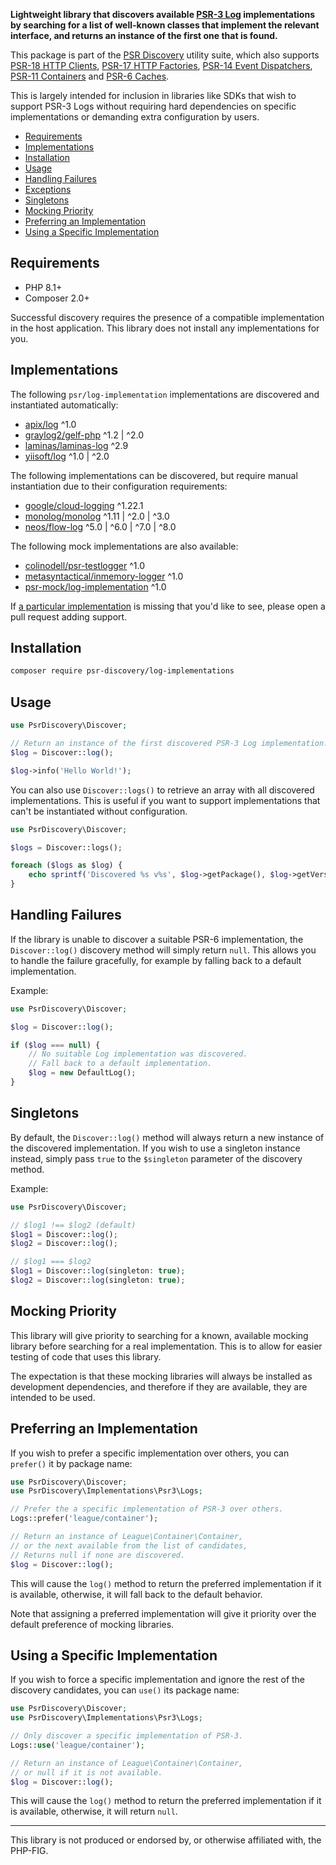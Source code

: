 **Lightweight library that discovers available [PSR-3 Log](https://www.php-fig.org/psr/psr-3/) implementations by searching for a list of well-known classes that implement the relevant interface, and returns an instance of the first one that is found.**

This package is part of the [PSR Discovery](https://github.com/psr-discovery) utility suite, which also supports [PSR-18 HTTP Clients](https://github.com/psr-discovery/http-client-implementations), [PSR-17 HTTP Factories](https://github.com/psr-discovery/http-factory-implementations), [PSR-14 Event Dispatchers](https://github.com/psr-discovery/event-dispatcher-implementations), [PSR-11 Containers](https://github.com/psr-discovery/container-implementations) and [PSR-6 Caches](https://github.com/psr-discovery/cache-implementations).

This is largely intended for inclusion in libraries like SDKs that wish to support PSR-3 Logs without requiring hard dependencies on specific implementations or demanding extra configuration by users.

-   [Requirements](#requirements)
-   [Implementations](#implementations)
-   [Installation](#installation)
-   [Usage](#usage)
-   [Handling Failures](#handling-failures)
-   [Exceptions](#exceptions)
-   [Singletons](#singletons)
-   [Mocking Priority](#mocking-priority)
-   [Preferring an Implementation](#preferring-an-implementation)
-   [Using a Specific Implementation](#using-a-specific-implementation)

## Requirements

-   PHP 8.1+
-   Composer 2.0+

Successful discovery requires the presence of a compatible implementation in the host application. This library does not install any implementations for you.

## Implementations

The following `psr/log-implementation` implementations are discovered and instantiated automatically:

-   [apix/log](https://github.com/laminas/laminas-log) ^1.0
-   [graylog2/gelf-php](https://github.com/bzikarsky/gelf-php) ^1.2 | ^2.0
-   [laminas/laminas-log](https://github.com/laminas/laminas-log) ^2.9
-   [yiisoft/log](https://github.com/yiisoft/log) ^1.0 | ^2.0

The following implementations can be discovered, but require manual instantiation due to their configuration requirements:

-   [google/cloud-logging](https://github.com/googleapis/google-cloud-php-logging) ^1.22.1
-   [monolog/monolog](https://github.com/Seldaek/monolog) ^1.11 | ^2.0 | ^3.0
-   [neos/flow-log](https://github.com/neos/flow-log) ^5.0 | ^6.0 | ^7.0 | ^8.0

The following mock implementations are also available:

-   [colinodell/psr-testlogger](https://github.com/colinodell/psr-testlogger) ^1.0
-   [metasyntactical/inmemory-logger](https://github.com/MetaSyntactical/inmemory-logger) ^1.0
-   [psr-mock/log-implementation](https://github.com/psr-mock/log-implementation) ^1.0

If [a particular implementation](https://packagist.org/providers/psr/log-implementation) is missing that you'd like to see, please open a pull request adding support.

## Installation

```bash
composer require psr-discovery/log-implementations
```

## Usage

```php
use PsrDiscovery\Discover;

// Return an instance of the first discovered PSR-3 Log implementation.
$log = Discover::log();

$log->info('Hello World!');
```

You can also use `Discover::logs()` to retrieve an array with all discovered implementations. This is useful if you want to support implementations that can't be instantiated without configuration.

```php
use PsrDiscovery\Discover;

$logs = Discover::logs();

foreach ($logs as $log) {
    echo sprintf('Discovered %s v%s', $log->getPackage(), $log->getVersion());
}
```

## Handling Failures

If the library is unable to discover a suitable PSR-6 implementation, the `Discover::log()` discovery method will simply return `null`. This allows you to handle the failure gracefully, for example by falling back to a default implementation.

Example:

```php
use PsrDiscovery\Discover;

$log = Discover::log();

if ($log === null) {
    // No suitable Log implementation was discovered.
    // Fall back to a default implementation.
    $log = new DefaultLog();
}
```

## Singletons

By default, the `Discover::log()` method will always return a new instance of the discovered implementation. If you wish to use a singleton instance instead, simply pass `true` to the `$singleton` parameter of the discovery method.

Example:

```php
use PsrDiscovery\Discover;

// $log1 !== $log2 (default)
$log1 = Discover::log();
$log2 = Discover::log();

// $log1 === $log2
$log1 = Discover::log(singleton: true);
$log2 = Discover::log(singleton: true);
```

## Mocking Priority

This library will give priority to searching for a known, available mocking library before searching for a real implementation. This is to allow for easier testing of code that uses this library.

The expectation is that these mocking libraries will always be installed as development dependencies, and therefore if they are available, they are intended to be used.

## Preferring an Implementation

If you wish to prefer a specific implementation over others, you can `prefer()` it by package name:

```php
use PsrDiscovery\Discover;
use PsrDiscovery\Implementations\Psr3\Logs;

// Prefer the a specific implementation of PSR-3 over others.
Logs::prefer('league/container');

// Return an instance of League\Container\Container,
// or the next available from the list of candidates,
// Returns null if none are discovered.
$log = Discover::log();
```

This will cause the `log()` method to return the preferred implementation if it is available, otherwise, it will fall back to the default behavior.

Note that assigning a preferred implementation will give it priority over the default preference of mocking libraries.

## Using a Specific Implementation

If you wish to force a specific implementation and ignore the rest of the discovery candidates, you can `use()` its package name:

```php
use PsrDiscovery\Discover;
use PsrDiscovery\Implementations\Psr3\Logs;

// Only discover a specific implementation of PSR-3.
Logs::use('league/container');

// Return an instance of League\Container\Container,
// or null if it is not available.
$log = Discover::log();
```

This will cause the `log()` method to return the preferred implementation if it is available, otherwise, it will return `null`.

---

This library is not produced or endorsed by, or otherwise affiliated with, the PHP-FIG.
